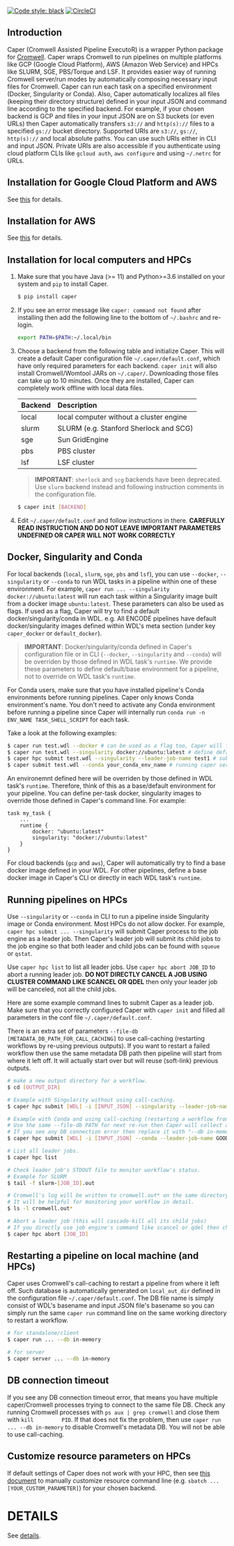 [![Code style: black](https://img.shields.io/badge/code%20style-black-000000.svg)](https://github.com/psf/black) [![CircleCI](https://circleci.com/gh/ENCODE-DCC/caper.svg?style=svg)](https://circleci.com/gh/ENCODE-DCC/caper)


## Introduction

Caper (Cromwell Assisted Pipeline ExecutoR) is a wrapper Python package for [Cromwell](https://github.com/broadinstitute/cromwell/). Caper wraps Cromwell to run pipelines on multiple platforms like GCP (Google Cloud Platform), AWS (Amazon Web Service) and HPCs like SLURM, SGE, PBS/Torque and LSF. It provides easier way of running Cromwell server/run modes by automatically composing necessary input files for Cromwell. Caper can run each task on a specified environment (Docker, Singularity or Conda). Also, Caper automatically localizes all files (keeping their directory structure) defined in your input JSON and command line according to the specified backend. For example, if your chosen backend is GCP and files in your input JSON are on S3 buckets (or even URLs) then Caper automatically transfers `s3://` and `http(s)://` files to a specified `gs://` bucket directory. Supported URIs are `s3://`, `gs://`, `http(s)://` and local absolute paths. You can use such URIs either in CLI and input JSON. Private URIs are also accessible if you authenticate using cloud platform CLIs like `gcloud auth`, `aws configure` and using `~/.netrc` for URLs.


## Installation for Google Cloud Platform and AWS

See [this](scripts/gcp_caper_server/README.md) for details.


## Installation for AWS

See [this](scripts/aws_caper_server/README.md) for details.


## Installation for local computers and HPCs

1) Make sure that you have Java (>= 11) and Python>=3.6 installed on your system and `pip` to install Caper.

	```bash
	$ pip install caper
	```

2) If you see an error message like `caper: command not found` after installing then add the following line to the bottom of `~/.bashrc` and re-login.

	```bash
	export PATH=$PATH:~/.local/bin
	```

3) Choose a backend from the following table and initialize Caper. This will create a default Caper configuration file `~/.caper/default.conf`, which have only required parameters for each backend. `caper init` will also install Cromwell/Womtool JARs on `~/.caper/`. Downloading those files can take up to 10 minutes. Once they are installed, Caper can completely work offline with local data files.

	**Backend**|**Description**
	:--------|:-----
	local | local computer without a cluster engine
	slurm | SLURM (e.g. Stanford Sherlock and SCG)
	sge | Sun GridEngine
	pbs | PBS cluster
	lsf | LSF cluster

	> **IMPORTANT**: `sherlock` and `scg` backends have been deprecated. Use `slurm` backend instead and following instruction comments in the configuration file.

	```bash
	$ caper init [BACKEND]
	```

4) Edit `~/.caper/default.conf` and follow instructions in there. **CAREFULLY READ INSTRUCTION AND DO NOT LEAVE IMPORTANT PARAMETERS UNDEFINED OR CAPER WILL NOT WORK CORRECTLY**


## Docker, Singularity and Conda

For local backends (`local`, `slurm`, `sge`, `pbs` and `lsf`), you can use `--docker`, `--singularity` or `--conda` to run WDL tasks in a pipeline within one of these environment. For example, `caper run ... --singularity docker://ubuntu:latest` will run each task within a Singularity image built from a docker image `ubuntu:latest`. These parameters can also be used as flags. If used as a flag, Caper will try to find a default docker/singularity/conda in WDL. e.g. All ENCODE pipelines have default docker/singularity images defined within WDL's meta section (under key `caper_docker` or `default_docker`).

> **IMPORTANT**: Docker/singularity/conda defined in Caper's configuration file or in CLI (`--docker`, `--singularity` and `--conda`) will be overriden by those defined in WDL task's `runtime`. We provide these parameters to define default/base environment for a pipeline, not to override on WDL task's `runtime`.

For Conda users, make sure that you have installed pipeline's Conda environments before running pipelines. Caper only knows Conda environment's name. You don't need to activate any Conda environment before running a pipeline since Caper will internally run `conda run -n ENV_NAME TASK_SHELL_SCRIPT` for each task.

Take a look at the following examples:
```bash
$ caper run test.wdl --docker # can be used as a flag too, Caper will find a default docker image in WDL if defined
$ caper run test.wdl --singularity docker://ubuntu:latest # define default singularity image in the command line
$ caper hpc submit test.wdl --singularity --leader-job-name test1 # submit to job engine and use singularity defined in WDL
$ caper submit test.wdl --conda your_conda_env_name # running caper server is required
```

An environemnt defined here will be overriden by those defined in WDL task's `runtime`. Therefore, think of this as a base/default environment for your pipeline. You can define per-task docker, singularity images to override those defined in Caper's command line. For example:
```wdl
task my_task {
	...
	runtime {
		docker: "ubuntu:latest"
		singularity: "docker://ubuntu:latest"
	}
}
```

For cloud backends (`gcp` and `aws`), Caper will automatically try to find a base docker image defined in your WDL. For other pipelines, define a base docker image in Caper's CLI or directly in each WDL task's `runtime`.


## Running pipelines on HPCs

Use `--singularity` or `--conda` in CLI to run a pipeline inside Singularity image or Conda environment. Most HPCs do not allow docker. For example, `caper hpc submit ... --singularity` will submit Caper process to the job engine as a leader job. Then Caper's leader job will submit its child jobs to the job engine so that both leader and child jobs can be found with `squeue` or `qstat`.

Use `caper hpc list` to list all leader jobs. Use `caper hpc abort JOB_ID` to abort a running leader job. **DO NOT DIRECTLY CANCEL A JOB USING CLUSTER COMMAND LIKE SCANCEL OR QDEL** then only your leader job will be canceled, not all the child jobs.

Here are some example command lines to submit Caper as a leader job. Make sure that you correctly configured Caper with `caper init` and filled all parameters in the conf file `~/.caper/default.conf`.

There is an extra set of parameters `--file-db [METADATA_DB_PATH_FOR_CALL_CACHING]` to use call-caching (restarting workflows by re-using previous outputs). If you want to restart a failed workflow then use the same metadata DB path then pipeline will start from where it left off. It will actually start over but will reuse (soft-link) previous outputs.

```bash
# make a new output directory for a workflow.
$ cd [OUTPUT_DIR]

# Example with Singularity without using call-caching.
$ caper hpc submit [WDL] -i [INPUT_JSON] --singularity --leader-job-name GOOD_NAME1

# Example with Conda and using call-caching (restarting a workflow from where it left off)
# Use the same --file-db PATH for next re-run then Caper will collect and softlink previous outputs.
# If you see any DB connection error then replace it with "--db in-memory" then call-cahing will be disabled
$ caper hpc submit [WDL] -i [INPUT_JSON] --conda --leader-job-name GOOD_NAME2 --file-db [METADATA_DB_PATH]

# List all leader jobs.
$ caper hpc list

# Check leader job's STDOUT file to monitor workflow's status.
# Example for SLURM
$ tail -f slurm-[JOB_ID].out

# Cromwell's log will be written to cromwell.out* on the same directory.
# It will be helpful for monitoring your workflow in detail.
$ ls -l cromwell.out*

# Abort a leader job (this will cascade-kill all its child jobs)
# If you directly use job engine's command like scancel or qdel then child jobs will still remain running.
$ caper hpc abort [JOB_ID]
```

## Restarting a pipeline on local machine (and HPCs)

Caper uses Cromwell's call-caching to restart a pipeline from where it left off. Such database is automatically generated on `local_out_dir` defined in the configuration file `~/.caper/default.conf`. The DB file name is simply consist of WDL's basename and input JSON file's basename so you can simply run the same `caper run` command line on the same working directory to restart a workflow.

```bash
# for standalone/client
$ caper run ... --db in-memory

# for server
$ caper server ... --db in-memory
````


## DB connection timeout

If you see any DB connection timeout error, that means you have multiple caper/Cromwell processes trying to connect to the same file DB. Check any running Cromwell processes with `ps aux | grep cromwell` and close them with `kill         PID`. If that does not fix the problem, then use `caper run ... --db in-memory` to disable Cromwell's metadata DB. You will not be able to use call-caching.


## Customize resource parameters on HPCs

If default settings of Caper does not work with your HPC, then see [this document](docs/resource_param.md) to manually customize resource command line (e.g. `sbatch ... [YOUR_CUSTOM_PARAMETER]`) for your chosen backend.

# DETAILS

See [details](DETAILS.md).

